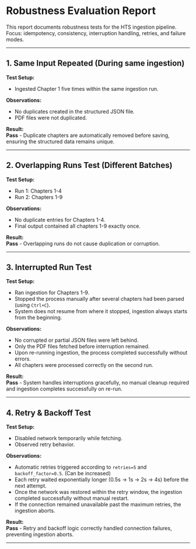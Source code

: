 # Robustness Evaluation Report

This report documents robustness tests for the HTS ingestion pipeline.  
Focus: idempotency, consistency, interruption handling, retries, and failure modes.

---

## 1. Same Input Repeated (During same ingestion)

**Test Setup:**  
- Ingested Chapter 1 five times within the same ingestion run.

**Observations:**  
- No duplicates created in the structured JSON file.  
- PDF files were not duplicated.

**Result:**  
**Pass** - Duplicate chapters are automatically removed before saving, ensuring the structured data remains unique.

---

## 2. Overlapping Runs Test (Different Batches)

**Test Setup:**  
- Run 1: Chapters 1-4  
- Run 2: Chapters 1-9  

**Observations:**  
- No duplicate entries for Chapters 1-4.  
- Final output contained all chapters 1-9 exactly once.

**Result:**  
**Pass** - Overlapping runs do not cause duplication or corruption.

---

## 3. Interrupted Run Test

**Test Setup:**  
- Ran ingestion for Chapters 1-9.  
- Stopped the process manually after several chapters had been parsed (using `Ctrl+C`).  
- System does not resume from where it stopped, ingestion always starts from the beginning.

**Observations:**  
- No corrupted or partial JSON files were left behind.  
- Only the PDF files fetched before interruption remained.  
- Upon re-running ingestion, the process completed successfully without errors.  
- All chapters were processed correctly on the second run.

**Result:**  
**Pass** - System handles interruptions gracefully, no manual cleanup required and ingestion completes successfully on re-run.

---

## 4. Retry & Backoff Test

**Test Setup:**  
- Disabled network temporarily while fetching.  
- Observed retry behavior.

**Observations:**  
- Automatic retries triggered according to `retries=5` and `backoff_factor=0.5`. (Can be increased)
- Each retry waited exponentially longer (0.5s → 1s → 2s → 4s) before the next attempt.
- Once the network was restored within the retry window, the ingestion completed successfully without manual restart.
- If the connection remained unavailable past the maximum retries, the ingestion aborts.

**Result:**  
**Pass** - Retry and backoff logic correctly handled connection failures, preventing ingestion aborts.

---
